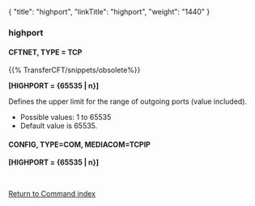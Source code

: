 {
    "title": "highport",
    "linkTitle": "highport",
    "weight": "1440"
}<span id="highport"></span>

### highport

#### CFTNET, TYPE = TCP

{{% TransferCFT/snippets/obsolete%}}

****[HIGHPORT = {65535 &#124; n}]****

Defines the upper limit for the range of outgoing ports (value included).

- Possible
    values: 1 to 65535
- Default
    value is 65535.

#### CONFIG, TYPE=COM, MEDIACOM=TCPIP

****[HIGHPORT = {65535 &#124; n}]****

 

[Return to Command index](../../)

